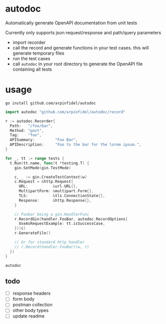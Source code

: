 # autodoc

Automatically generate OpenAPI documentation from unit tests

Currently only supports json request/response and path/query parameters

- import recorder
- call the record and generate functions in your test cases. this will generate temporary files
- run the test cases
- call `autodoc` in your root directory to generate the OpenAPI file containing all tests

# usage

```
go install github.com/arpinfidel/autodoc
```

```go
import autodoc "github.com/arpinfidel/autodoc/record"
```

```go
r := autodoc.Recorder{
  Path:   "/foo/bar",
  Method: "post",
  Tag:    "foo",
  APISummary:         "Foo Bar",
  APIDescription:     "Foo to the bar for the lorem ipsum.",
}

for _, tt := range tests {
  t.Run(tt.name, func(t *testing.T) {
    gin.SetMode(gin.TestMode)

    c, _ := gin.CreateTestContext(w)
    c.Request = &http.Request{
      URL:           &url.URL{},
      MultipartForm: &multipart.Form{},
      TLS:           &tls.ConnectionState{},
      Response:      &http.Response{},
    }

    // Foobar being a gin.HandlerFunc
    r.RecordGin(handler.FooBar, autodoc.RecordOptions{
      UseAsRequestExample: tt.isSuccessCase,
    })(c)
    r.GenerateFile()

    // Or for standard http handler
    // r.Record(handler.FooBar)(w, r)
  })
}
```

```bash
autodoc
```

## todo

- [ ] response headers
- [ ] form body
- [ ] postman collection
- [ ] other body types
- [ ] update readme
